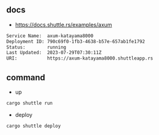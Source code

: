 ## docs
- https://docs.shuttle.rs/examples/axum

```bash
Service Name:  axum-katayama8000
Deployment ID: 790c69f0-1fb3-4638-b57e-657ab1fe1792
Status:        running
Last Updated:  2023-07-29T07:30:11Z
URI:           https://axum-katayama8000.shuttleapp.rs
```

## command
- up
```bash
cargo shuttle run
```
- deploy
```bash
cargo shuttle deploy
```